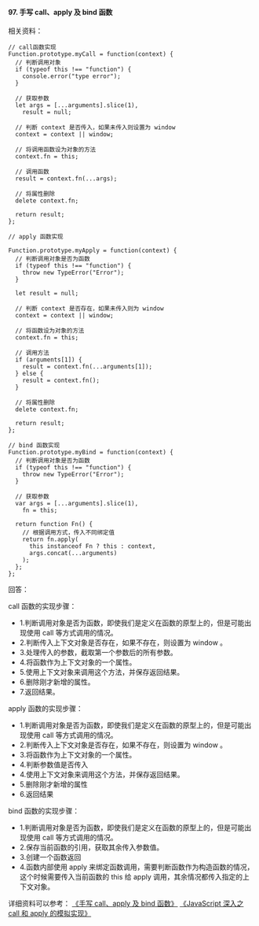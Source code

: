 #### 97. 手写 call、apply 及 bind 函数

相关资料：

```
// call函数实现
Function.prototype.myCall = function(context) {
  // 判断调用对象
  if (typeof this !== "function") {
    console.error("type error");
  }

  // 获取参数
  let args = [...arguments].slice(1),
    result = null;

  // 判断 context 是否传入，如果未传入则设置为 window
  context = context || window;

  // 将调用函数设为对象的方法
  context.fn = this;

  // 调用函数
  result = context.fn(...args);

  // 将属性删除
  delete context.fn;

  return result;
};

// apply 函数实现

Function.prototype.myApply = function(context) {
  // 判断调用对象是否为函数
  if (typeof this !== "function") {
    throw new TypeError("Error");
  }

  let result = null;

  // 判断 context 是否存在，如果未传入则为 window
  context = context || window;

  // 将函数设为对象的方法
  context.fn = this;

  // 调用方法
  if (arguments[1]) {
    result = context.fn(...arguments[1]);
  } else {
    result = context.fn();
  }

  // 将属性删除
  delete context.fn;

  return result;
};

// bind 函数实现
Function.prototype.myBind = function(context) {
  // 判断调用对象是否为函数
  if (typeof this !== "function") {
    throw new TypeError("Error");
  }

  // 获取参数
  var args = [...arguments].slice(1),
    fn = this;

  return function Fn() {
    // 根据调用方式，传入不同绑定值
    return fn.apply(
      this instanceof Fn ? this : context,
      args.concat(...arguments)
    );
  };
};
```

回答：

call 函数的实现步骤：

- 1.判断调用对象是否为函数，即使我们是定义在函数的原型上的，但是可能出现使用 call 等方式调用的情况。
- 2.判断传入上下文对象是否存在，如果不存在，则设置为 window 。
- 3.处理传入的参数，截取第一个参数后的所有参数。
- 4.将函数作为上下文对象的一个属性。
- 5.使用上下文对象来调用这个方法，并保存返回结果。
- 6.删除刚才新增的属性。
- 7.返回结果。

apply 函数的实现步骤：

- 1.判断调用对象是否为函数，即使我们是定义在函数的原型上的，但是可能出现使用 call 等方式调用的情况。
- 2.判断传入上下文对象是否存在，如果不存在，则设置为 window 。
- 3.将函数作为上下文对象的一个属性。
- 4.判断参数值是否传入
- 4.使用上下文对象来调用这个方法，并保存返回结果。
- 5.删除刚才新增的属性
- 6.返回结果

bind 函数的实现步骤：

- 1.判断调用对象是否为函数，即使我们是定义在函数的原型上的，但是可能出现使用 call 等方式调用的情况。
- 2.保存当前函数的引用，获取其余传入参数值。
- 3.创建一个函数返回
- 4.函数内部使用 apply 来绑定函数调用，需要判断函数作为构造函数的情况，这个时候需要传入当前函数的 this 给 apply 调用，其余情况都传入指定的上下文对象。

详细资料可以参考： [《手写 call、apply 及 bind 函数》](https://juejin.im/book/5bdc715fe51d454e755f75ef/section/5bdd0d8e6fb9a04a044073fe) [《JavaScript 深入之 call 和 apply 的模拟实现》](https://github.com/mqyqingfeng/Blog/issues/11)

#### 